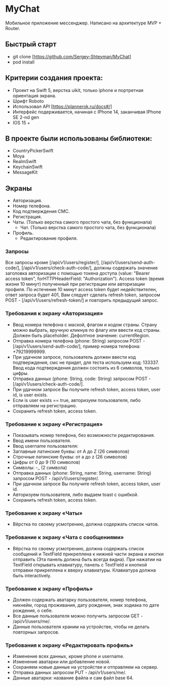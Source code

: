 # MyChat

Мобильное приложение мессенджер. Написано на архитектуре MVP + Router.

## Быстрый старт

 + git clone [https://github.com/Sergey-Shteyman/MyChat]
 + pod install

## Критерии создания проекта:

+ Проект на Swift 5, верстка uikit, только iphone и портретная ориентация экрана.
+ Шрифт Roboto 
+ Использовал API [https://plannerok.ru/docs#/]
+ Интерфейс подерживается, начиная с IPhone 14, заканчивая IPhone SE 2-nd gen
+ IOS 15 +

## В проекте были использованы библиотеки: 

+ CountryPickerSwift
+ Moya
+ RealmSwift
+ KeychainSwift
+ MessageKit

## Экраны

+ Авторизация.
+ Номер телефона.
+ Код подтверждения СМС.
+ Регистрация.
+ Чаты. (Только верстка самого простого чата, без функционала) 
  + Чат. (Только верстка самого простого чата, без функционала)
+ Профиль.
  + Редактирование профиля.


### Запросы

Все запросы кроме [/api/v1/users/register/], [/api/v1/users/send-auth-code/], [/api/v1/users/check-auth-code/], 
должны содержать значение заголовка авторизации с помощью токена доступа (value: "Bearer access token", forHTTPHeaderField: "Authorization"). 
Access token (время жизни 10 минут) полученный при регистрации или авторизации профиля.
По истечение 10 минут access token будет недействителен, ответ запроса будет 401, Вам следует сделать refresh token, запросом POST - [/api/v1/users/refresh-token/] и повторить предыдущий запрос. 

### 	Требования к экрану «Авторизация»

+ Ввод номера телефона с маской, флагом и кодом страны. Страну можно выбрать, вручную кликнув по флагу или ввести код страны. Должен быть placeholder. Дефолтное значение: currentRegion. 
+	Отправка номера телефона (phone: String) запросом POST - [/api/v1/users/send-auth-code/], пример номера телефона: +79219999999. 
+	При удачном запросе, пользователь должен ввести код подтверждения, смс не придет, для теста используем код: 133337. Ввод кода подтверждения должен состоять из 6 символов, только цифры.
+	Отправка данных (phone: String, code: String) запросом POST - [/api/v1/users/check-auth-code/].
+	При удачном запросе Вы получите refresh token, access token, user id, is user exists.
+	Если is user exists == true, авторизуем пользователя, либо отправляем на регистрацию.
+	Cохранить refresh token, access token. 

### 	Требование к экрану «Регистрация»

+	Показывать номер телефона, без возможности редактирования.
+	Ввод имени пользователя. 
+	Ввод username пользователя: 
  +	Заглавные латинские буквы: от A до Z (26 символов)
  +	Строчные латинские буквы: от a до z (26 символов)
  +	Цифры от 0 до 9 (10 символов)
  +	Символы: -_ (2 символа)
+	Отправка данных (phone: String, name: String, username: String) запросом POST - /api/v1/users/register/.
+	При удачном запросе Вы получите refresh token, access token, user id.
+	Авторизуем пользователя, либо выдаем toast с ошибкой.
+	Cохранить refresh token, access token.


### 	Требование к экрану «Чаты»

+	Вёрстка по своему усмотрению, должна содержать список чатов.

### 	Требование к экрану «Чата с сообщениями»

+	Вёрстка по своему усмотрению, должна содержать список сообщений и TextField прикреплена к нижней части экрана 
  и кнопки отправить (Эта панель должна быть всегда видна). При нажатии на TextField открывать клавиатуру, панель 
  с TextField и кнопкой отправки прикреплена к вверху клавиатуры. Клавиатура должна быть interactively.

###  Требование к экрану «Профиль»

+	Должен содержать аватарку пользователя, номер телефона, никнейм, город проживания, дату рождения, знак зодиака по дате рождения, о себе.
+	Все данные пользователя можно получить запросом GET - /api/v1/users/me/.
+	Данные пользователя храним на устройстве, чтобы не делать повторных запросов.

### Требования к экрану «Редактировать профиль»

+	Изменение всех данных, кроме phone и username. 
+	Изменение аватарки или добавление новой.
+	Сохраняем новые данные на устройстве и отправляем на сервер.
+	Отправка данных запросом PUT - /api/v1/users/me/.
+	Данные аватарки: название файла и сам файл base 64.




